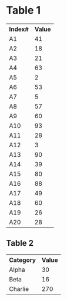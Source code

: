 <!DOCTYPE html>
<html>

<body>
  <h1>Table 1</h1>
<table>

  <tr>
    <th>Index#</th>
    <th>Value</th>
  </tr>
  
  <tr>
    <td>A1</td>
    <td>41</td>
  </tr>
  
  <tr>
    <td>A2</td>
    <td>18</td>
  </tr>
  
  <tr>
    <td>A3</td>
    <td>21</td>
  </tr>
  
  <tr>
    <td>A4</td>
    <td>63</td>
  </tr>
  
  <tr>
    <td>A5</td>
    <td>2</td>
  </tr>
  
  <tr>
    <td>A6</td>
    <td>53</td>
  </tr>
  
  <tr>
    <td>A7</td>
    <td>5</td>
  </tr>
  
  <tr>
    <td>A8</td>
    <td>57</td>
  </tr>
  
  <tr>
    <td>A9</td>
    <td>60</td>
  </tr>
  
  <tr>
    <td>A10</td>
    <td>93</td>
  </tr>
  
  <tr>
    <td>A11</td>
    <td>28</td>
  </tr>
  
  <tr>
    <td>A12</td>
    <td>3</td>
  </tr>
  
  <tr>
    <td>A13</td>
    <td>90</td>
  </tr>
  
  <tr>
    <td>A14</td>
    <td>39</td>
  </tr>
  
  <tr>
    <td>A15</td>
    <td>80</td>
  </tr>
  
  <tr>
    <td>A16</td>
    <td>88</td>
  </tr>
  
  <tr>
    <td>A17</td>
    <td>49</td>
  </tr>
  
  <tr>
    <td>A18</td>
    <td>60</td>
  </tr>
  
  <tr>
    <td>A19</td>
    <td>26</td>
  </tr>
  
  <tr>
    <td>A20</td>
    <td>28</td>
  </tr>
</table>

<h2>Table 2</h2>
<table>
  <tr>
    <th>Category</th>
    <th>Value</th>
  </tr>
  <tr>
    <td>Alpha</td>
    <td>30</td>
  </tr>
  <tr>
    <td>Beta</td>
    <td>16</td>
  </tr>
  <tr>
    <td>Charlie</td>
    <td>270</td>
  </tr>
</table>

</body>
</table>
</html>



